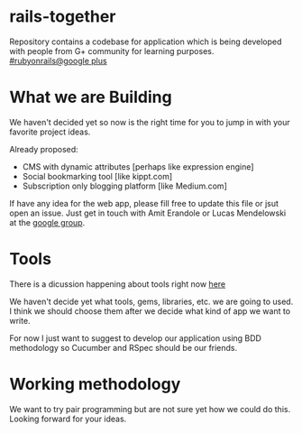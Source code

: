 rails-together
===============

Repository contains a codebase for application which is being developed with people from G+ community for learning purposes. [#rubyonrails@google plus](https://plus.google.com/communities/102406850580404903942)


What we are Building
====================

We haven't decided yet so now is the right time for you to jump in with your favorite project ideas.

Already proposed:
+ CMS with dynamic attributes [perhaps like expression engine]
+ Social bookmarking tool [like kippt.com]
+ Subscription only blogging platform [like Medium.com]

If have any idea for the web app, please fill free to update this file or jsut open an issue. Just get in touch with Amit Erandole or Lucas Mendelowski at the [google group](https://plus.google.com/communities/102406850580404903942).


Tools
=====
There is a dicussion happening about tools right now [here](https://plus.google.com/110334580123660644717/posts/ZSqWeakjJTU)

We haven't decide yet what tools, gems, libraries, etc. we are going to used. I think we should choose them after we decide what kind of app we want to write.

For now I just want to suggest to develop our application using BDD methodology so Cucumber and RSpec should be our friends.

Working methodology
===================

We want to try pair programming but are not sure yet how we could do this. Looking forward for your ideas.
